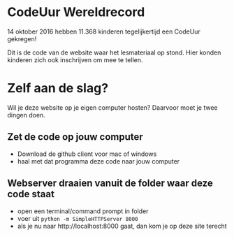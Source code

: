 # CodeUur Wereldrecord
14 oktober 2016 hebben 11.368 kinderen tegelijkertijd een CodeUur gekregen!

Dit is de code van de website waar het lesmateriaal op stond.
Hier konden kinderen zich ook inschrijven om mee te tellen.

# Zelf aan de slag?

Wil je deze website op je eigen computer hosten?
Daarvoor moet je twee dingen doen.

## Zet de code op jouw computer
- Download de github client voor mac of windows
- haal met dat programma deze code naar jouw computer

## Webserver draaien vanuit de folder waar deze code staat
- open een terminal/command prompt in folder
- voer uit `python -m SimpleHTTPServer 8000`
- als je nu naar http://localhost:8000 gaat, dan kom je op deze site terecht

